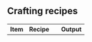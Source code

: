 ## Crafting recipes

<style>
    .gridrow {
        width:10%;
        margin-left:5px;
        margin-right:5px;
        text-align:center;
        border-left-width: 100%;
    }


</style>

<table>
    <tbody id="bruh">
    <tr>
        <th>Item</th>
        <th colspan="3">Recipe </th>
        <th colspan="3"></th>
        <th>Output</th>
    </tr>
    </tbody>
</table>

<script>
// For this, do "item_name":"image url"
var items = {
    "blank":"images/blank.png",
    "plank":"images/wooden_planks.webp",
    "stick":"images/stick.webp",
    "woodenSlab":"images/wooden_slab.webp"

}


// craftables Format:
// {
//     "itemName":
//     "ITEMHERE",

//     "itemRecipe":[
//     [items["blank"], items["blank"], items["blank"]],
//     [items["blank"], items["blank"], items["blank"]],
//     [items["blank"], items["blank"], items["blank"]]
//     ],

//     "itemOutput":
//     items["ITEMHERE"]
// },

var craftables = [
{
    "itemName":
    "Stick",

    "itemRecipe":[
    [items["blank"], items["blank"], items["blank"]],
    [items["blank"], items["plank"], items["blank"]],
    [items["blank"], items["plank"], items["blank"]]
    ],

    "itemOutput":
    items["stick"]
},
{
    "itemName":
    "Wooden Slab",

    "itemRecipe":[
    [items["blank"], items["blank"], items["blank"]],
    [items["plank"], items["plank"], items["plank"]],
    [items["blank"], items["blank"], items["blank"]]
    ],

    "itemOutput":
    items["woodenSlab"]
},

]

for (let i = 0; i < craftables.length; i++) {
    document.getElementById('bruh').innerHTML += '\
    <tr> \
        <td rowspan="3">' + craftables[i]["itemName"] + '</td> \
        \
        <td class="gridrow"><img src="' + craftables[i]["itemRecipe"][0][0] + '"style="width:30px;height:30px;"></td> \
        <td class="gridrow"><img src="' + craftables[i]["itemRecipe"][0][1] + '"style="width:30px;height:30px;"></td> \
        <td class="gridrow"><img src="' + craftables[i]["itemRecipe"][0][2] + '"style="width:30px;height:30px;"></td> \
        \
        <td rowspan="3" colspan="3" style="text-align:center"><img src="images/right_arrow_temp.png" style="width:80px;height:50px"></td> \
        <td rowspan="3"><img src="' + craftables[i]["itemOutput"] + '"style="width:50px;height:50px;"></td> \
    </tr> \
    <tr> \
        <td class="gridrow"><img src="' + craftables[i]["itemRecipe"][1][0] + '"style="width:30px;height:30px;"></td> \
        <td class="gridrow"><img src="' + craftables[i]["itemRecipe"][1][1] + '"style="width:30px;height:30px;"></td> \
        <td class="gridrow"><img src="' + craftables[i]["itemRecipe"][1][2] + '"style="width:30px;height:30px;"></td> \
    </tr> \
    <tr> \
        <td class="gridrow"><img src="' + craftables[i]["itemRecipe"][2][0] + '"style="width:30px;height:30px;"></td> \
        <td class="gridrow"><img src="' + craftables[i]["itemRecipe"][2][1] + '"style="width:30px;height:30px;"></td> \
        <td class="gridrow"><img src="' + craftables[i]["itemRecipe"][2][2] + '"style="width:30px;height:30px;"></td> \
    </tr> \
    '
  }


</script>